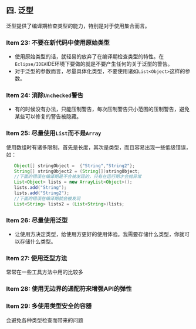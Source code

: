 ## 四. 泛型

泛型提供了编译期检查类型的能力，特别是对于使用集合而言。

### Item 23: 不要在新代码中使用原始类型

* 使用原始类型的话，就轻易的放弃了在编译期检查类型的特性。在`Eclipse/IDEA`IDE环境下要做的就是不要产生任何的关于泛型的警告。
* 对于泛型的参数而言，尽量具体化类型，不要使用诸如`List<Object>`这样的参数。

### Item 24: 消除`Unchecked`警告

* 有的时候没有办法，只能压制警告，每次压制警告只小范围的压制警告，避免某些可以修复的警告被隐藏。

### Item 25: 尽量使用`List`而不是`Array`

使用数组时有诸多限制，首先是长度，其次是类型，而且容易出现一些低级错误，如：
```Java
   Object[] stringObject =  {"String","String2"};
   String[] stringObject2 = (String[])stringObject;
   //下面的错误在编译期是不会被发现的，只有在运行期才会抛异常
   List<Object> lists = new ArrayList<Object>();
   lists.add("String");
   lists.add("String2");
   //下面的错误在编译期就会被发现
   List<String> lists2 = (List<String>)lists;
```

### Item 26: 尽量使用泛型

* 让使用方决定类型，给使用方更好的使用体验。我需要存储什么类型，你就可以存储什么类型。

### Item 27: 使用泛型方法

常常在一些工具方法中用的比较多

### Item 28: 使用无边界的通配符来增强API的弹性

### Item 29: 多使用类型安全的容器
会避免各种类型检查而带来的问题